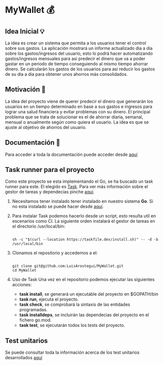 # MyWallet :moneybag:

## Idea Inicial :bulb:

La idea es crear un sistema que permita a los usuarios tener el control sobre sus gastos. La aplicación mostrará un informe actualizado dia a dia sobre los gastos/ingresos del usuario, esto lo podrá hacer automatizando gastos/ingresos mensuales para asi predecir el dinero que va a poder gastar en un periodo de tiempo conseguiendo al mismo tiempo ahorrar dinero. Se calcularán los gastos de los usuarios para asi reducir los gastos de su dia a dia para obtener unos ahorros más consolidados.

## Motivación :high_brightness:

La idea del proyecto viene de querer predecir el dinero que generarán los usuarios en un tiempo determinado en base a sus gastos e ingresos para lograr una salud financiera y evitar problemas con su dinero. El principal problema que se trata de solucionar es el de ahorrar diaria, semanal, mensual o anualmente según como quiera el usuario. La idea es que se ajuste al objetivo de ahorros del usuario.

## Documentación :bookmark_tabs:

Para acceder a toda la documentación puede acceder desde [aquí](docs/)

## Task runner para el proyecto

Como este proyecto se esta implementando el Go, se ha buscado un task runner para este. El elegido es [Task](https://taskfile.dev/#/). Para ver más información sobre el gestor de tareas y dependecias pinche [aquí](/docs/gestor.md).

1. Necesitamos tener instalado tener instalado en nuestro sistema **Go**. Si no esta instalado se puede hacer desde [aquí](https://golang.org/doc/install).

2. Para instalar Task podemos hacerlo desde un script, esto resulta util en escenarios como CI. La siguiente orden instalará el gestor de tareas en el directorio /usr/local/bin:

	```shell

	sh -c "$(curl --location https://taskfile.dev/install.sh)" -- -d -b /usr/local/bin

	```


3. Clonamos el repositorio y accedemos a el:

	``` shell
	
	git clone git@github.com:LuisArostegui/MyWallet.git
	cd MyWallet
	
	```

4. Uso de Task
Una vez en el repositorio podemos ejecutar las siguientes acciones:
	* **task install**, se generará un ejecutable del proyecto en $GOPATH/bin
	* **task run**, ejecuta el proyecto.
	* **task check**, se comprobará la sintaxis de las entidades programadas.
	* **task installdeps**, se incluirán las dependecias del proyecto en el fichero go.mod.
	* **task test**, se ejecutarán todos los tests del proyecto.
	 


## Test unitarios

Se puede consultar toda la información acerca de los test unitarios desarrollados [aquí](docs/tests.md)